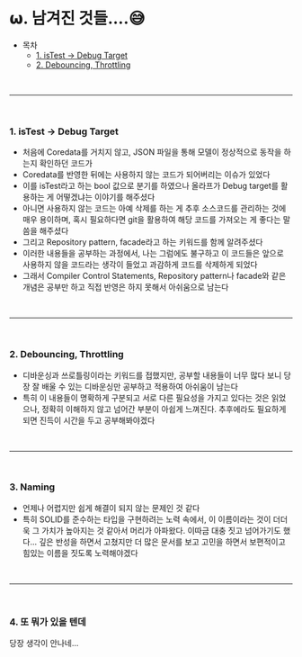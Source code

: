 # 𝞈. 남겨진 것들....😅

* 목차
    * [1. isTest -> Debug Target](#1-istest---debug-target)
    * [2. Debouncing, Throttling](#2-debouncing-throttling)

<br>

---

<br>

### 1. isTest -> Debug Target
* 처음에 Coredata를 거치지 않고, JSON 파일을 통해 모델이 정상적으로 동작을 하는지 확인하던 코드가
* Coredata를 반영한 뒤에는 사용하지 않는 코드가 되어버리는 이슈가 있었다
* 이를 isTest라고 하는 bool 값으로 분기를 하였으나 올라프가 Debug target를 활용하는 게 어떻겠냐는 이야기를 해주셨다
* 아니면 사용하지 않는 코드는 아예 삭제를 하는 게 추후 소스코드를 관리하는 것에 매우 용이하며, 혹시 필요하다면 git을 활용하여 해당 코드를 가져오는 게 좋다는 말씀을 해주셨다
* 그리고 Repository pattern, facade라고 하는 키워드를 함께 알려주셨다
* 이러한 내용들을 공부하는 과정에서, 나는 그럼에도 불구하고 이 코드들은 앞으로 사용하지 않을 코드라는 생각이 들었고 과감하게 코드를 삭제하게 되었다
* 그래서 Compiler Control Statements, Repository pattern나 facade와 같은 개념은 공부만 하고 직접 반영은 하지 못해서 아쉬움으로 남는다

<br>

---

<br>

### 2. Debouncing, Throttling
* 디바운싱과 쓰로틀링이라는 키워드를 접했지만, 공부할 내용들이 너무 많다 보니 당장 잘 배울 수 있는 디바운싱만 공부하고 적용하여 아쉬움이 남는다
* 특히 이 내용들이 명확하게 구분되고 서로 다른 필요성을 가지고 있다는 것은 읽었으나, 정확히 이해하지 않고 넘어간 부분이 아쉽게 느껴진다. 추후에라도 필요하게 되면 진득이 시간을 두고 공부해봐야겠다

<br>

---

<br>

### 3. Naming

* 언제나 어렵지만 쉽게 해결이 되지 않는 문제인 것 같다
* 특히 SOLID를 준수하는 타입을 구현하려는 노력 속에서, 이 이름이라는 것이 더더욱 그 가치가 높아지는 것 같아서 머리가 아파왔다. 이따금 대충 짓고 넘어가기도 했다... 깊은 반성을 하면서 고쳤지만 더 많은 문서를 보고 고민을 하면서 보편적이고 힘있는 이름을 짓도록 노력해야겠다

<br>

---

<br>

### 4. 또 뭐가 있을 텐데
당장 생각이 안나네...